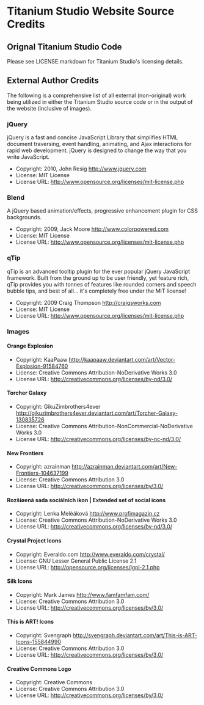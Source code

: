 Titanium Studio Website Source Credits
======================================

Orignal Titanium Studio Code
----------------------------

Please see LICENSE.markdown for Titanium Studio's licensing details.

External Author Credits
-----------------------

The following is a comprehensive list of all external (non-original) work being
utilized in either the Titanium Studio source code or in the output of the
website (inclusive of images).

### jQuery
jQuery is a fast and concise JavaScript Library that simplifies HTML document
traversing, event handling, animating, and Ajax interactions for rapid web
development. jQuery is designed to change the way that you write JavaScript.

- Copyright: 2010, John Resig <http://www.jquery.com>
- License: MIT License
- License URL: <http://www.opensource.org/licenses/mit-license.php>

### Blend
A jQuery based animation/effects, progressive enhancement plugin for CSS
backgrounds.

- Copyright: 2009, Jack Moore <http://www.colorpowered.com>
- License: MIT License
- License URL: <http://www.opensource.org/licenses/mit-license.php>

### qTip
qTip is an advanced tooltip plugin for the ever popular jQuery JavaScript
framework. Built from the ground up to be user friendly, yet feature rich,
qTip provides you with tonnes of features like rounded corners and speech
bubble tips, and best of all... it's completely free under the MIT license!

- Copyright: 2009 Craig Thompson <http://craigsworks.com>
- License: MIT License
- License URL: <http://www.opensource.org/licenses/mit-license.php>

### Images

#### Orange Explosion

- Copyright: KaaPaaw <http://kaapaaw.deviantart.com/art/Vector-Explosion-91584760>
- License: Creative Commons Attribution-NoDerivative Works 3.0
- License URL: <http://creativecommons.org/licenses/by-nd/3.0/>

#### Torcher Galaxy

- Copyright: GikuZimbrothers4ever <http://gikuzimbrothers4ever.deviantart.com/art/Torcher-Galaxy-130835726>
- License: Creative Commons Attribution-NonCommercial-NoDerivative Works 3.0
- License URL: <http://creativecommons.org/licenses/by-nc-nd/3.0/>

#### New Frontiers

- Copyright: azrainman <http://azrainman.deviantart.com/art/New-Frontiers-104637199>
- License: Creative Commons Attribution 3.0
- License URL: <http://creativecommons.org/licenses/by/3.0/>

#### Rozšíøená sada sociálních ikon | Extended set of social icons

- Copyright: Lenka Melèáková <http://www.profimagazin.cz>
- License: Creative Commons Attribution-NoDerivative Works 3.0
- License URL: <http://creativecommons.org/licenses/by-nd/3.0/>

#### Crystal Project Icons

- Copyright: Everaldo.com <http://www.everaldo.com/crystal/>
- License: GNU Lesser General Public License 2.1
- License URL: <http://opensource.org/licenses/lgpl-2.1.php>

#### Silk Icons

- Copyright: Mark James <http://www.famfamfam.com/>
- License: Creative Commons Attribution 3.0
- License URL: <http://creativecommons.org/licenses/by/3.0/>

#### This is ART! Icons

- Copyright: Svengraph <http://svengraph.deviantart.com/art/This-is-ART-Icons-155844990>
- License: Creative Commons Attribution 3.0
- License URL: <http://creativecommons.org/licenses/by/3.0/>

#### Creative Commons Logo

- Copyright: Creative Commons
- License: Creative Commons Attribution 3.0
- License URL: <http://creativecommons.org/licenses/by/3.0/>